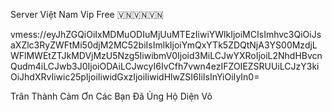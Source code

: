 Server Việt Nam Vip Free 🇻🇳🇻🇳🇻🇳

vmess://eyJhZGQiOiIxMDMuODIuMjUuMTEzIiwiYWlkIjoiMCIsImhvc3QiOiJsaXZlc3RyZWFtMi50djM2MC52biIsImlkIjoiYmQxYTk5ZDQtNjA3YS00MzdjLWFlMWEtZTJkMDVjMzU5Nzg5IiwibmV0Ijoid3MiLCJwYXRoIjoiL2NhdHBvcnQudm4iLCJwb3J0IjoiODAiLCJwcyI6IvCfh7vwn4ezIFZOIEZSRUUiLCJzY3kiOiJhdXRvIiwic25pIjoiIiwidGxzIjoiIiwidHlwZSI6IiIsInYiOiIyIn0=

Trân Thành Cảm Ơn Các Bạn Đã Ủng Hộ Diện Võ
